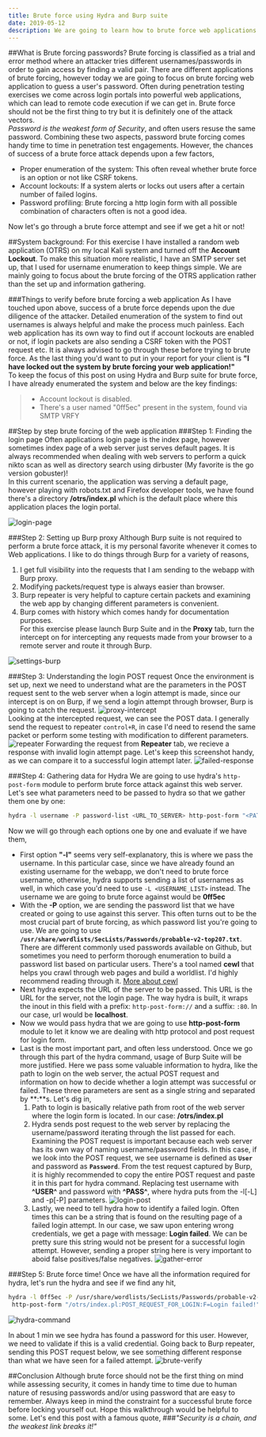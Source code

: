 ```yaml
---
title: Brute force using Hydra and Burp suite
date: 2019-05-12
description: We are going to learn how to brute force web applications with hydra effectively. Hydra is a tool that is available in different flavors of Linux and support a variety of protocols to bruteforce username/password. Today we are going to focus on its http-post-form module to find our way in to a web application. 
---
```


##What is Brute forcing passwords?
Brute forcing is classified as a trial and error method where an attacker tries different usernames/passwords in order to gain access by finding a valid pair. There are different applications of brute forcing, however today we are going to focus on brute forcing web application to guess a user's password. Often during penetration testing exercises we come across login portals into powerful web applications, which can lead to remote code execution if we can get in. Brute force should not be the first thing to try but it is definitely one of the attack vectors.    
*Password is the weakest form of Security*, and often users resuse the same password. Combining these two aspects, password brute forcing comes handy time to time in penetration test engagements. However, the chances of success of a brute force attack depends upon a few factors,
- Proper enumeration of the system: This often reveal whether brute force is an option or not like CSRF tokens.
- Account lockouts: If a system alerts or locks out users after a certain number of failed logins.
- Password profiling: Brute forcing a http login form with all possible combination of characters often is not a good idea.

Now let's go through a brute force attempt and see if we get a hit or not!

##System background:
For this exercise I have installed a random web application (OTRS) on my local Kali system and turned off the **Account Lockout**. To make this situation more realistic, I have an SMTP server set up, that I used for username enumeration to keep things simple. We are mainly going to focus about the brute forcing of the OTRS application rather than the set up and information gathering. 

###Things to verify before brute forcing a web application
As I have touched upon above, success of a brute force depends upon the due diligence of the attacker. Detailed enumeration of the system to find out usernames is always helpful and make the process much painless. Each web application has its own way to find out if account lockouts are enabled or not, if login packets are also sending a CSRF token with the POST request etc. It is always advised to go through these before trying to brute force. As the last thing you'd want to put in your report for your client is **"I have locked out the system by brute forcing your web application!"**   
To keep the focus of this post on using Hydra and Burp suite for brute force, I have already enumerated the system and below are the key findings:
> - Account lockout is disabled.
> - There's a user named "0ff5ec" present in the system, found via SMTP VRFY

##Step by step brute forcing of the web application
###Step 1: Finding the login page
Often applications login page is the index page, however sometimes index page of a web server just serves default pages. It is always recommended when dealing with web servers to perform a quick nikto scan as well as directory search using dirbuster (My favorite is the go version gobuster)!   
In this current scenario, the application was serving a default page, however playing with robots.txt and Firefox developer tools, we have found there's a directory **/otrs/index.pl** which is the default place where this application places the login portal. 

![login-page](loginpage.png)

###Step 2: Setting up Burp proxy
Although Burp suite is not required to perform a brute force attack, it is my personal favorite whenever it comes to Web applications. I like to do things through Burp for a variety of reasons,   
1. I get full visibility into the requests that I am sending to the webapp with Burp proxy.
2. Modifying packets/request type is always easier than browser.
3. Burp repeater is very helpful to capture certain packets and examining the web app by changing different parameters is convenient.
4. Burp comes with history which comes handy for documentation purposes.   
For this exercise please launch Burp Suite and in the **Proxy** tab, turn the intercept on for intercepting any requests made from your browser to a remote server and route it through Burp.

![settings-burp](settings-burp.png)

###Step 3: Understanding the login POST request
Once the environment is set up, next we need to understand what are the parameters in the POST request sent to the web server when a login attempt is made, since our intercept is on on Burp, if we send a login attempt through browser, Burp is going to catch the request.
![proxy-intercept](proxy-intercept.png)   
Looking at the intercepted request, we can see the POST data. I generally send the request to repeater `control+R`, in case I'd need to resend the same packet or perform some testing with modification to different parameters. 
![repeater](repeater.png)
Forwarding the request from **Repeater** tab, we recieve a response with invalid login attempt page. Let's keep this screenshot handy, as we can compare it to a successful login attempt later.
![failed-response](failed-response.png)

###Step 4: Gathering data for Hydra
We are going to use hydra's `http-post-form` module to perform brute force attack against this web server. Let's see what parameters need to be passed to hydra so that we gather them one by one:
```sh 
hydra -l username -P password-list <URL_TO_SERVER> http-post-form "<PATH-TO_LOGIN>:POST_REQUEST_FOR_LOGIN:FAILED_RESPONSE_IDENTIFIER"
```
Now we will go through each options one by one and evaluate if we have them,
- First option **"-l"** seems very self-explanatory, this is where we pass the username. In this particular case, since we have already found an existing username for the webapp, we don't need to brute force username, otherwise, hydra supports sending a list of usernames as well, in which case you'd need to use `-L <USERNAME_LIST>` instead. The username we are going to brute force against would be **0ff5ec**
- With the **-P** option, we are sending the password list that we have created or going to use against this server. This often turns out to be the most crucial part of brute forcing, as which password list you're going to use. We are going to use **`/usr/share/wordlists/SecLists/Passwords/probable-v2-top207.txt`**. There are different commonly used passwords available on Github, but sometimes you need to perform thorough enumeration to build a password list based on particular users. There's a tool named **cewl** that helps you crawl through web pages and build a worldlist. I'd highly recommend reading through it. [More about cewl](https://digi.ninja/projects/cewl.php)
- Next hydra expects the URL of the server to be passed. This URL is the URL for the server, not the login page. The way hydra is built, it wraps the inout in this field with a prefix: `http-post-form://` and a suffix: `:80`. In our case, url would be **localhost**. 
- Now we would pass hydra that we are going to use **http-post-form** module to let it know we are dealing with http protocol and post request for login form. 
- Last is the most important part, and often less understood. Once we go through this part of the hydra command, usage of Burp Suite will be more justified. Here we pass some valuable information to hydra, like the path to login on the web server, the actual POST request and information on how to decide whether a login attempt was successful or failed. These three parameters are sent as a single string and separated by **:**s. Let's dig in, 
  1. Path to login is basically relative path from root of the web server where the login form is located. In our case: **/otrs/index.pl**
  2. Hydra sends post request to the web server by replacing the username/password iterating through the list passed for each. Examining the POST request is important because each web server has its own way of naming username/password fields. In this case, if we look into the POST request, we see username is defined as **`User`** and password as **`Password`**. From the test request captured by Burp, it is highly recommended to copy the entire POST request and paste it in this part for hydra command. Replacing test username with **^USER^** and password with **^PASS^**, where hydra puts from the -l[-L] and -p[-P] parameters. 
![login-post](login-post.png)
  3. Lastly, we need to tell hydra how to identify a failed login. Often times this can be a string that is found on the resulting page of a failed login attempt. In our case, we saw upon entering wrong credentials, we get a page with message: **Login failed**. We can be pretty sure this string would not be present for a successful login attempt. However, sending a proper string here is very important to aboid false positives/false negatives. 
![gather-error](gather-error.png)

###Step 5: Brute force time!
Once we have all the information required for hydra, let's run the hydra and see if we find any hit, 
```sh   
hydra -l 0ff5ec -P /usr/share/wordlists/SecLists/Passwords/probable-v2-top207.txt localhost\
 http-post-form "/otrs/index.pl:POST_REQUEST_FOR_LOGIN:F=Login failed!"
``` 
![hydra-command](hydra-command.png)

In about 1 min we see hydra has found a password for this user. However, we need to validate if this is a valid credential. Going back to Burp repeater, sending this POST request below, we see something different response than what we have seen for a failed attempt. 
![brute-verify](brute-verify.png)

##Conclusion
Although brute force should not be the first thing on mind while assessing security, it comes in handy time to time due to human nature of resusing passwords and/or using password that are easy to remember. Always keep in mind the constraint for a successful brute force before locking yourself out. Hope this walkthrough would be helpful to some. Let's end this post with a famous quote, 
###*"Security is a chain, and the weakest link breaks it!"*  
